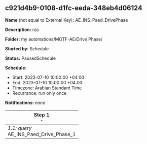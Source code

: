 ## c921d4b9-0108-d1fc-eeda-348eb4d06124

**Name** (not equal to External Key)**:** AE_INS_Paed_DrivePhase

**Description:** n/a

**Folder:** my automations/MOTF-AE/Drive Phase/

**Started by:** Schedule

**Status:** PausedSchedule

**Schedule:**

* Start: 2023-07-10 10:00:00 +04:00
* End: 2023-07-10 10:00:00 +04:00
* Timezone: Arabian Standard Time
* Recurrance: run only once

**Notifications:** _none_


| Step 1<br>_<small>-</small>_ |
| --- |
| _1.1: query_<br>AE_INS_Paed_Drive_Phase_1 |
